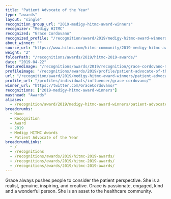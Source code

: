 ```yaml
---
title: "Patient Advocate of the Year"
type: "awards"
layout: "single"
recognition_group_url: "2019-medigy-hitmc-award-winners"
recognizer: "Medigy HITMC"
recognized: "Grace Cordovano"
recognized_profile: "/recognition/award/2019/medigy-hitmc-award-winners/patient-advocate-year"
about_winner: ""
source_url: "https://www.hitmc.com/hitmc-community/2019-medigy-hitmc-award-winners/"
weight: "2"
folderPath: "/recognitions/awards/2019/hitmc-2019-awards/"
date: "2019-04-22"
featuredimage: "/recognitions/awards/2019/recognition/grace-cordovano-medigy-hitmc-2019-patient-advocate-of-the-year.jpg"
profileimage: "/recognitions/awards/2019/profile/patient-advocate-of-the-year.jpg"
url: "/recognition/award/2019/medigy-hitmc-award-winners/patient-advocate-year"
profile_url: "/profiles/individuals/influencer/grace-cordovano/"
winner_url: "https://twitter.com/GraceCordovano/"
recognitions: ["2019-medigy-hitmc-award-winners"]
masthead: "Awards"
aliases:
  - /recognition/award/2019/medigy-hitmc-award-winners/patient-advocate-year/
breadcrumbs:
  - Home
  - Recognition
  - Award
  - 2019
  - Medigy HITMC Awards
  - Patient Advocate of the Year
breadcrumbLinks:
  - /
  - /recognitions
  - /recognitions/awards/2019/hitmc-2019-awards/
  - /recognitions/awards/2019/hitmc-2019-awards/
  - /recognitions/awards/2019/hitmc-2019-awards/
---
```


Grace always pushes people to consider the patient perspective. She is a realist, genuine, inspiring, and creative. Grace is passionate, engaged, kind and a wonderful person. She is an asset to the healthcare community.
